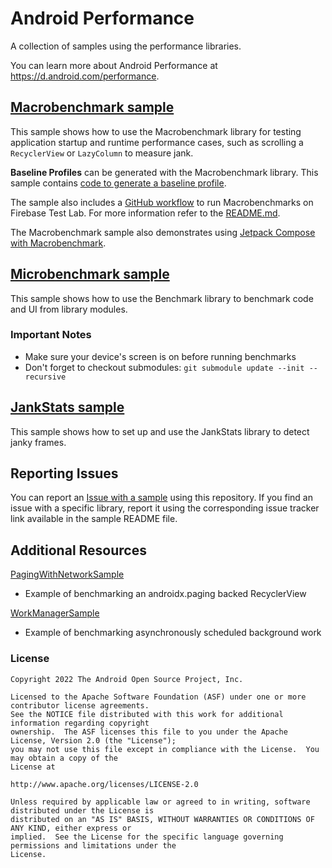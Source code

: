 Android Performance
===================================

A collection of samples using the performance libraries.

You can learn more about Android Performance at https://d.android.com/performance.

## [Macrobenchmark sample](MacrobenchmarkSample)

This sample shows how to use the Macrobenchmark library for testing application startup and runtime
performance cases, such as scrolling a `RecyclerView` or `LazyColumn` to measure jank.

**Baseline Profiles** can be generated with the Macrobenchmark library. This sample contains
[code to generate a baseline profile](MacrobenchmarkSample/macrobenchmark/src/main/java/com/example/macrobenchmark/TrivialBaselineProfileBenchmark.kt).

The sample also includes a [GitHub workflow](.github/workflows/firebase_test_lab.yml) to run
Macrobenchmarks on Firebase Test Lab. For more information refer to the [README.md](MacrobenchmarkSample/ftl/README.md).

The Macrobenchmark sample also demonstrates using [Jetpack Compose with Macrobenchmark](MacrobenchmarkSample/macrobenchmark/src/main/java/com/example/macrobenchmark/frames/FrameTimingBenchmark.kt#L72).

## [Microbenchmark sample](MicrobenchmarkSample)

This sample shows how to use the Benchmark library to benchmark code and UI from library modules.

### Important Notes

* Make sure your device's screen is on before running benchmarks
* Don't forget to checkout submodules: `git submodule update --init --recursive`

## [JankStats sample](JankStatsSample)

This sample shows how to set up and use the JankStats library to detect janky frames. 

## Reporting Issues

You can report an [Issue with a sample](https://github.com/android/performance-samples/issues) using
this repository. If you find an issue with a specific library, report it using the corresponding
issue tracker link available in the sample README file.

## Additional Resources

[PagingWithNetworkSample](https://github.com/googlesamples/android-architecture-components/tree/master/PagingWithNetworkSample)
- Example of benchmarking an androidx.paging backed RecyclerView

[WorkManagerSample](https://github.com/googlesamples/android-architecture-components/tree/master/WorkManagerSample)
- Example of benchmarking asynchronously scheduled background work

### License 

```
Copyright 2022 The Android Open Source Project, Inc.

Licensed to the Apache Software Foundation (ASF) under one or more contributor license agreements.
See the NOTICE file distributed with this work for additional information regarding copyright
ownership.  The ASF licenses this file to you under the Apache License, Version 2.0 (the "License");
you may not use this file except in compliance with the License.  You may obtain a copy of the
License at

http://www.apache.org/licenses/LICENSE-2.0

Unless required by applicable law or agreed to in writing, software distributed under the License is
distributed on an "AS IS" BASIS, WITHOUT WARRANTIES OR CONDITIONS OF ANY KIND, either express or
implied.  See the License for the specific language governing permissions and limitations under the
License.
```
